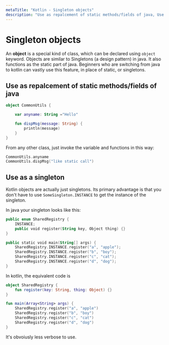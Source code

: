 ```yaml
---
metaTitle: "Kotlin - Singleton objects"
description: "Use as repalcement of static methods/fields of java, Use as a singleton"
---
```


# Singleton objects


An **object** is a special kind of class, which can be declared using `object` keyword. Objects are similar to Singletons (a design pattern) in java. It also functions as the static part of java. Beginners who are switching from java to kotlin can vastly use this feature, in place of static, or singletons.



## Use as repalcement of static methods/fields of java


```kotlin
object CommonUtils {

    var anyname: String ="Hello"

    fun dispMsg(message: String) {
        println(message)
    }
}

```

From any other class, just invoke the variable and functions in this way:

```kotlin
CommonUtils.anyname
CommonUtils.dispMsg("like static call")

```



## Use as a singleton


Kotlin objects are actually just singletons. Its primary advantage is that you don't have to use `SomeSingleton.INSTANCE` to get the instance of the singleton.

In java your singleton looks like this:

```kotlin
public enum SharedRegistry {
    INSTANCE;
    public void register(String key, Object thing) {}
}

public static void main(String[] args) {
    SharedRegistry.INSTANCE.register("a", "apple");
    SharedRegistry.INSTANCE.register("b", "boy");
    SharedRegistry.INSTANCE.register("c", "cat");
    SharedRegistry.INSTANCE.register("d", "dog");
}

```

In kotlin, the equivalent code is

```kotlin
object SharedRegistry {
    fun register(key: String, thing: Object) {}
}

fun main(Array<String> args) {
    SharedRegistry.register("a", "apple")
    SharedRegistry.register("b", "boy")
    SharedRegistry.register("c", "cat")
    SharedRegistry.register("d", "dog")
}

```

It's obvoiusly less verbose to use.

